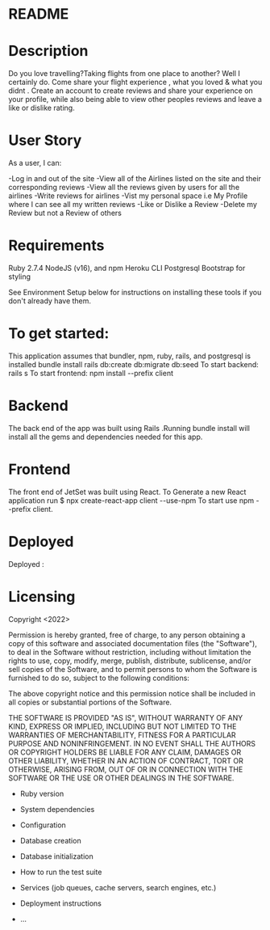 # README

# Description
Do you love travelling?Taking flights from one place to another? Well I certainly do.
Come share your flight experience , what you loved & what you didnt .
Create an account to create reviews and share your experience on your profile, while also being able to view other peoples reviews and leave a like or dislike rating.

# User Story
 As a user, I can:

 -Log in and out of the site
 -View all of the Airlines listed on the site and their corresponding reviews
 -View all the reviews given by users for all the airlines
 -Write reviews for airlines
 -Vist my personal space i.e My Profile where I can see all my written reviews
 -Like or Dislike a Review
 -Delete my Review  but not a Review of others

# Requirements
Ruby 2.7.4
NodeJS (v16), and npm
Heroku CLI
Postgresql
Bootstrap for styling 

See Environment Setup below for instructions on installing these tools if you don't already have them.

# To get started:
This application assumes that bundler, npm, ruby, rails, and postgresql is installed
bundle install
rails db:create db:migrate db:seed
To start backend: rails s
To start frontend: npm install --prefix client

# Backend
The back end of the app was built using Rails .Running bundle install will install all the gems and dependencies needed for this app.

# Frontend
The front end of JetSet was built using React.
To Generate a new React application run
 $ npx create-react-app client --use-npm
To start use npm --prefix client.

# Deployed 
Deployed : 

# Licensing
Copyright <2022>

Permission is hereby granted, free of charge, to any person obtaining a copy of this software and associated documentation files (the "Software"), to deal in the Software without restriction, including without limitation the rights to use, copy, modify, merge, publish, distribute, sublicense, and/or sell copies of the Software, and to permit persons to whom the Software is furnished to do so, subject to the following conditions:

The above copyright notice and this permission notice shall be included in all copies or substantial portions of the Software.

THE SOFTWARE IS PROVIDED "AS IS", WITHOUT WARRANTY OF ANY KIND, EXPRESS OR IMPLIED, INCLUDING BUT NOT LIMITED TO THE WARRANTIES OF MERCHANTABILITY, FITNESS FOR A PARTICULAR PURPOSE AND NONINFRINGEMENT. IN NO EVENT SHALL THE AUTHORS OR COPYRIGHT HOLDERS BE LIABLE FOR ANY CLAIM, DAMAGES OR OTHER LIABILITY, WHETHER IN AN ACTION OF CONTRACT, TORT OR OTHERWISE, ARISING FROM, OUT OF OR IN CONNECTION WITH THE SOFTWARE OR THE USE OR OTHER DEALINGS IN THE SOFTWARE.
* Ruby version

* System dependencies

* Configuration

* Database creation

* Database initialization

* How to run the test suite

* Services (job queues, cache servers, search engines, etc.)

* Deployment instructions

* ...
